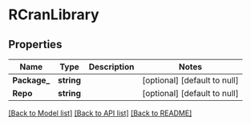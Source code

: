 # RCranLibrary

## Properties
Name | Type | Description | Notes
------------ | ------------- | ------------- | -------------
**Package_** | **string** |  | [optional] [default to null]
**Repo** | **string** |  | [optional] [default to null]

[[Back to Model list]](../README.md#documentation-for-models) [[Back to API list]](../README.md#documentation-for-api-endpoints) [[Back to README]](../README.md)


